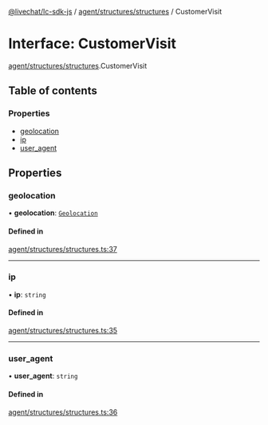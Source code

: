 [@livechat/lc-sdk-js](../README.md) / [agent/structures/structures](../modules/agent_structures_structures.md) / CustomerVisit

# Interface: CustomerVisit

[agent/structures/structures](../modules/agent_structures_structures.md).CustomerVisit

## Table of contents

### Properties

- [geolocation](agent_structures_structures.CustomerVisit.md#geolocation)
- [ip](agent_structures_structures.CustomerVisit.md#ip)
- [user\_agent](agent_structures_structures.CustomerVisit.md#user_agent)

## Properties

### geolocation

• **geolocation**: [`Geolocation`](agent_structures_structures.Geolocation.md)

#### Defined in

[agent/structures/structures.ts:37](https://github.com/livechat/lc-sdk-js/blob/c7b3817/src/agent/structures/structures.ts#L37)

___

### ip

• **ip**: `string`

#### Defined in

[agent/structures/structures.ts:35](https://github.com/livechat/lc-sdk-js/blob/c7b3817/src/agent/structures/structures.ts#L35)

___

### user\_agent

• **user\_agent**: `string`

#### Defined in

[agent/structures/structures.ts:36](https://github.com/livechat/lc-sdk-js/blob/c7b3817/src/agent/structures/structures.ts#L36)
